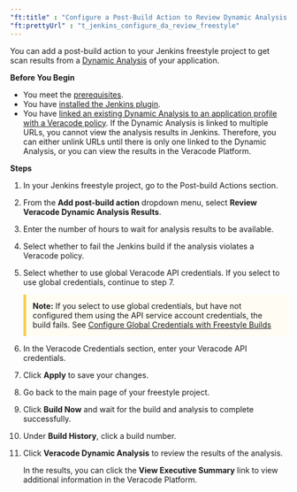 ```yaml
---
"ft:title" : "Configure a Post-Build Action to Review Dynamic Analysis Results with Freestyle Builds"
"ft:prettyUrl" : "t_jenkins_configure_da_review_freestyle"
---
```

You can add a post-build action to your Jenkins freestyle project to get scan results from a [Dynamic Analysis](https://docs.veracode.com/r/c_was_intro) of your application.

<p font-size="13pt"><b>Before You Begin</b></p>

- You meet the [prerequisites](https://docs.veracode.com/r/c_using_jenkins).
- You have [installed the Jenkins plugin](https://docs.veracode.com/r/t_install_jenkins).
- You have [linked an existing Dynamic Analysis to an application profile with a Veracode policy](https://docs.veracode.com/r/t_link_apps). If the Dynamic Analysis is linked to multiple URLs, you cannot view the analysis results in Jenkins. Therefore, you can either unlink URLs until there is only one linked to the Dynamic Analysis, or you can view the results in the Veracode Platform.

<p font-size="13pt"><b>Steps</b></p>

1.  In your Jenkins freestyle project, go to the Post-build Actions section.

2.  From the **Add post-build action** dropdown menu, select **Review Veracode Dynamic Analysis Results**.

3.  Enter the number of hours to wait for analysis results to be available.

4.  Select whether to fail the Jenkins build if the analysis violates a Veracode policy.

5.  Select whether to use global Veracode API credentials. If you select to use global credentials, continue to step 7.

    <p style="background-color:#FFFCF3; padding: 12px; border-left: 5px solid #F7CD55;">
    <b>Note:</b> If you select to use global credentials, but have not configured them using the API service account credentials, the build fails. See <a href="https://docs.veracode.com/r/t_jenkins_configure_global_credentials_freestyle">Configure Global Credentials with Freestyle Builds</a></p>

6.  In the Veracode Credentials section, enter your Veracode API credentials.

7.  Click **Apply** to save your changes.

8.  Go back to the main page of your freestyle project.

9.  Click **Build Now** and wait for the build and analysis to complete successfully.

10. Under **Build History**, click a build number.

11. Click **Veracode Dynamic Analysis** to review the results of the analysis.

    In the results, you can click the **View Executive Summary** link to view additional information in the Veracode Platform.